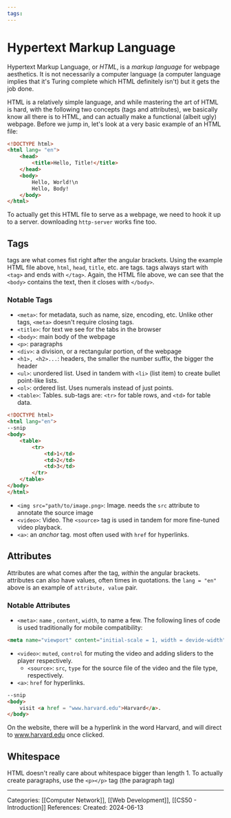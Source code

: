 ```yaml
---
tags:
---
```

# Hypertext Markup Language
Hypertext Markup Language, or _HTML_, is a _markup language_ for webpage aesthetics. It is not necessarily a computer language (a computer language implies that it's Turing complete which HTML definitely isn't) but it gets the job done.

HTML is a relatively simple language, and while mastering the art of HTML is hard, with the following two concepts (tags and attributes), we basically know all there is to HTML, and can actually make a functional (albeit ugly) webpage. Before we jump in, let's look at a very basic example of an HTML file:

```html
<!DOCTYPE html>
<html lang= "en">
	<head>
		<title>Hello, Title!</title>
	</head>
	<body>
		Hello, World!\n
		Hello, Body!
	</body>
</html>
```
To actually get this HTML file to serve as a webpage, we need to hook it up to a server. downloading `http-server` works fine too.
## Tags
tags are what comes fist right after the angular brackets. Using the example HTML file above, `html`, `head`, `title`, etc. are tags. tags always start with `<tag>` and ends with `</tag>`. Again, the HTML file above, we can see that the `<body>` contains the text, then it closes with `</body>`.
### Notable Tags
- `<meta>`: for metadata, such as name, size, encoding, etc.
Unlike other tags, `<meta>` doesn't require closing tags.
- `<title>`: for text we see for the tabs in the browser
- `<body>`: main body of the webpage
- `<p>`: paragraphs
- `<div>`: a division, or a rectangular portion, of the webpage
- `<h1>, <h2>...`: headers, the smaller the number suffix, the bigger the header
- `<ul>`: unordered list. Used in tandem with `<li>` (list item) to create bullet point-like lists.
- `<ol>`: ordered list. Uses numerals instead of just points.
- `<table>`: Tables. sub-tags are: `<tr>` for table rows, and `<td>` for table data.
```HTML
<!DOCTYPE html>
<html lang="en">
--snip
<body>
	<table>
		<tr>
			<td>1</td>
			<td>2</td>
			<td>3</td>
		</tr>
	</table>
</body>
</html>
```

- `<img src="path/to/image.png>`: Image. needs the `src` attribute to annotate the source image
- `<video>`: Video. The `<source>` tag is used in tandem for more fine-tuned video playback.
- `<a>`: an _anchor_ tag. most often used with `href` for hyperlinks.
## Attributes
Attributes are what comes after the tag, _within_ the angular brackets. attributes can also have values, often times in quotations. the `lang = "en"` above is an example of `attribute, value` pair.

### Notable Attributes
- `<meta>`: `name` , `content`, `width`, to name a few. The following lines of code is used traditionally for mobile compatibility:
```HTML
<meta name="viewport" content="initial-scale = 1, width = devide-width">
```
- `<video>`: `muted`, `control` for muting the video and adding sliders to the player respectively.
	- `<source>`: `src`, `type` for the source file of the video and the file type, respectively.
- `<a>`: `href` for hyperlinks.
```HTML
--snip
<body>
	visit <a href = "www.harvard.edu">Harvard</a>.
</body>
```
On the website, there will be a hyperlink in the word Harvard, and will direct to www.harvard.edu once clicked.

## Whitespace
HTML doesn't really care about whitespace bigger than length 1. To actually create paragraphs, use the `<p></p>` tag (the paragraph tag)


---
Categories: [[Computer Network]], [[Web Development]], [[CS50 - Introduction]]
References:
Created: 2024-06-13
